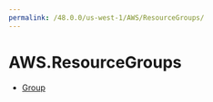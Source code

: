 ```yaml
---
permalink: /48.0.0/us-west-1/AWS/ResourceGroups/
---
```


# AWS.ResourceGroups



* [Group](Group.md)